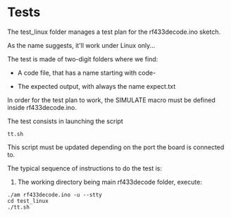 Tests
=====

The test_linux folder manages a test plan for the rf433decode.ino sketch.

As the name suggests, it'll work under Linux only...

The test is made of two-digit folders where we find:

- A code file, that has a name starting with code-

- The expected output, with always the name expect.txt

In order for the test plan to work, the SIMULATE macro must be defined inside
rf433decode.ino.

The test consists in launching the script

    tt.sh

This script must be updated depending on the port the board is connected to.

The typical sequence of instructions to do the test is:

1. The working directory being main rf433decode folder, execute:

```shell
./am rf433decode.ino -u --stty
cd test_linux
./tt.sh
```

